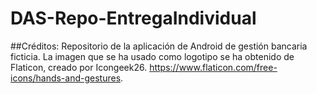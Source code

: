 # DAS-Repo-EntregaIndividual
##Créditos:
Repositorio de la aplicación de Android de gestión bancaria ficticia.
La imagen que se ha usado como logotipo se ha obtenido de Flaticon, creado por Icongeek26. https://www.flaticon.com/free-icons/hands-and-gestures.
